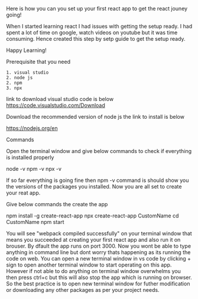 Here is how you can you set up your first react app to get the react jouney going!

When I started learning react I had issues with getting the setup ready. I had spent a lot of time on google, watch videos on youtube but it was time consuming. Hence created this step by setp guide to get the setup ready.

Happy Learning!

Prerequisite that you need

    1. visual studio
    2. node js
    2. npm
    3. npx

link to download visual studio code is below
https://code.visualstudio.com/Download

Download the recommended version of node js the link to install is below

https://nodejs.org/en

Commands

Open the terminal window and give below commands to check if everything is installed properly

node -v
npm -v
npx -v

If so far everything is going fine then npm -v command is should show you the versions of the packages you installed. Now you are all set to create your reat app.

Give below commands the create the app

npm install -g create-react-app
npx create-react-app CustomName
cd CustomName
npm start

You will see "webpack compiled successfully" on your terminal window that means you succeeded at creating your first react app and also run it on brouser. By dfault the app runs on port 3000. 
Now you wont be able to type anything in command line but dont worry thats happening as its running the code on web. 
You can open a new terminal window in vs code by clicking + sign to open another terminal window to start operating on this app. 
However if not able to do anything on terminal window overwhelms you then press ctrl+c but this will also stop the app which is running on browser. So the best practice is to open new terminal window for futher modification or downloading any other packages as per your project needs.

